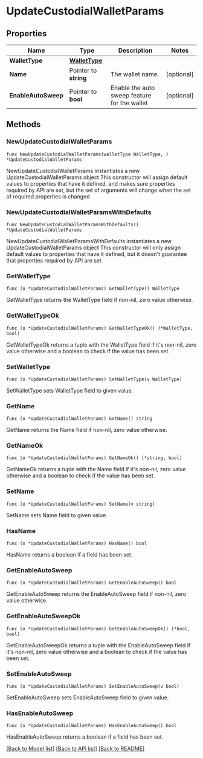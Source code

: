 # UpdateCustodialWalletParams

## Properties

Name | Type | Description | Notes
------------ | ------------- | ------------- | -------------
**WalletType** | [**WalletType**](WalletType.md) |  | 
**Name** | Pointer to **string** | The wallet name. | [optional] 
**EnableAutoSweep** | Pointer to **bool** | Enable the auto sweep feature for the wallet | [optional] 

## Methods

### NewUpdateCustodialWalletParams

`func NewUpdateCustodialWalletParams(walletType WalletType, ) *UpdateCustodialWalletParams`

NewUpdateCustodialWalletParams instantiates a new UpdateCustodialWalletParams object
This constructor will assign default values to properties that have it defined,
and makes sure properties required by API are set, but the set of arguments
will change when the set of required properties is changed

### NewUpdateCustodialWalletParamsWithDefaults

`func NewUpdateCustodialWalletParamsWithDefaults() *UpdateCustodialWalletParams`

NewUpdateCustodialWalletParamsWithDefaults instantiates a new UpdateCustodialWalletParams object
This constructor will only assign default values to properties that have it defined,
but it doesn't guarantee that properties required by API are set

### GetWalletType

`func (o *UpdateCustodialWalletParams) GetWalletType() WalletType`

GetWalletType returns the WalletType field if non-nil, zero value otherwise.

### GetWalletTypeOk

`func (o *UpdateCustodialWalletParams) GetWalletTypeOk() (*WalletType, bool)`

GetWalletTypeOk returns a tuple with the WalletType field if it's non-nil, zero value otherwise
and a boolean to check if the value has been set.

### SetWalletType

`func (o *UpdateCustodialWalletParams) SetWalletType(v WalletType)`

SetWalletType sets WalletType field to given value.


### GetName

`func (o *UpdateCustodialWalletParams) GetName() string`

GetName returns the Name field if non-nil, zero value otherwise.

### GetNameOk

`func (o *UpdateCustodialWalletParams) GetNameOk() (*string, bool)`

GetNameOk returns a tuple with the Name field if it's non-nil, zero value otherwise
and a boolean to check if the value has been set.

### SetName

`func (o *UpdateCustodialWalletParams) SetName(v string)`

SetName sets Name field to given value.

### HasName

`func (o *UpdateCustodialWalletParams) HasName() bool`

HasName returns a boolean if a field has been set.

### GetEnableAutoSweep

`func (o *UpdateCustodialWalletParams) GetEnableAutoSweep() bool`

GetEnableAutoSweep returns the EnableAutoSweep field if non-nil, zero value otherwise.

### GetEnableAutoSweepOk

`func (o *UpdateCustodialWalletParams) GetEnableAutoSweepOk() (*bool, bool)`

GetEnableAutoSweepOk returns a tuple with the EnableAutoSweep field if it's non-nil, zero value otherwise
and a boolean to check if the value has been set.

### SetEnableAutoSweep

`func (o *UpdateCustodialWalletParams) SetEnableAutoSweep(v bool)`

SetEnableAutoSweep sets EnableAutoSweep field to given value.

### HasEnableAutoSweep

`func (o *UpdateCustodialWalletParams) HasEnableAutoSweep() bool`

HasEnableAutoSweep returns a boolean if a field has been set.


[[Back to Model list]](../README.md#documentation-for-models) [[Back to API list]](../README.md#documentation-for-api-endpoints) [[Back to README]](../README.md)


